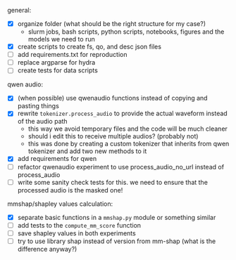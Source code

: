 general:
- [x] organize folder (what should be the right structure for my case?)
	- slurm jobs, bash scripts, python scripts, notebooks, figures and the
	  models we need to run
- [x] create scripts to create fs, qo, and desc json files
- [ ] add requirements.txt for reproduction
- [ ] replace argparse for hydra
- [ ] create tests for data scripts

qwen audio:
- [x] (when possible) use qwenaudio functions instead of copying and pasting things
- [x] rewrite `tokenizer.process_audio` to provide the actual waveform instead of the audio path
	- this way we avoid temporary files and the code will be much cleaner
	- should i edit this to receive multiple audios? (probably not)
	- this was done by creating a custom tokenizer that inherits from
	  qwen tokenizer and add two new methods to it
- [x] add requirements for qwen
- [ ] refactor qwenaudio experiment to use process_audio_no_url instead of
  process_audio
- [ ] write some sanity check tests for this. we need to ensure that the
  processed audio is the masked one!

mmshap/shapley values calculation:
- [x] separate basic functions in a `mmshap.py` module or something similar
- [ ] add tests to the  `compute_mm_score` function
- [ ] save shapley values in both experiments
- [ ] try to use library shap instead of version from mm-shap (what is the
  difference anyway?)
